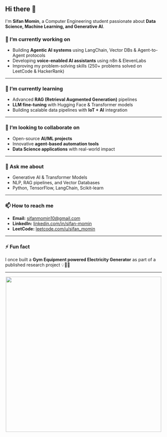 ## Hi there 👋

I'm **Sifan Momin**, a Computer Engineering student passionate about **Data Science, Machine Learning, and Generative AI**.  


### 🔭 I’m currently working on
- Building **Agentic AI systems** using LangChain, Vector DBs & Agent-to-Agent protocols  
- Developing **voice-enabled AI assistants** using n8n & ElevenLabs  
- Improving my problem-solving skills (250+ problems solved on LeetCode & HackerRank)  

---

### 🌱 I’m currently learning
- Advanced **RAG (Retrieval Augmented Generation)** pipelines  
- **LLM fine-tuning** with Hugging Face & Transformer models  
- Building scalable data pipelines with **IoT + AI** integration  

---

### 👯 I’m looking to collaborate on
- Open-source **AI/ML projects**  
- Innovative **agent-based automation tools**  
- **Data Science applications** with real-world impact  

---

### 💬 Ask me about
- Generative AI & Transformer Models  
- NLP, RAG pipelines, and Vector Databases  
- Python, TensorFlow, LangChain, Scikit-learn  

---

### 📫 How to reach me
- **Email:** [sifanmomin10@gmail.com](mailto:sifanmomin10@gmail.com)  
- **LinkedIn:** [linkedin.com/in/sifan-momin](https://www.linkedin.com/in/sifan-momin-57bb83234/)  
- **LeetCode:** [leetcode.com/u/sifan_momin](https://leetcode.com/u/sifan_momin/)  

---

### ⚡ Fun fact
I once built a **Gym Equipment powered Electricity Generator** as part of a published research project 💡🏋️‍♂️  

---

<div align="center">
  <img src="https://github-readme-stats.vercel.app/api?username=sifanmomin&show_icons=true&theme=tokyonight" width="500" />
</div>
